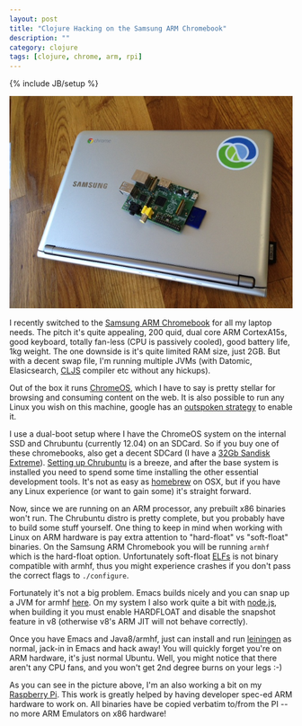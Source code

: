 ```yaml
---
layout: post
title: "Clojure Hacking on the Samsung ARM Chromebook"
description: ""
category: clojure
tags: [clojure, chrome, arm, rpi]
---
```

{% include JB/setup %}

<p align="center"><img src="/assets/images/chromebook/cb.jpg"></p>

I recently switched to the [Samsung ARM Chromebook](http://www.samsung.com/uk/consumer/pc-peripherals/chrome-devices/chrome-devices/XE303C12-A01UK) for all my laptop needs. The pitch it's quite appealing, 200 quid, dual core ARM CortexA15s, good keyboard, totally fan-less (CPU is passively cooled), good battery life, 1kg weight. The one downside is it's quite limited RAM size, just 2GB. But with a decent swap file, I'm running multiple JVMs (with Datomic, Elasicsearch, [CLJS](https://github.com/clojure/clojurescript) compiler etc without any hickups).

Out of the box it runs [ChromeOS](http://en.wikipedia.org/wiki/Google_Chrome_OS), which I have to say is pretty stellar for browsing and consuming content on the web. It is also possible to run any Linux you wish on this machine, google has an [outspoken strategy](http://www.chromium.org/chromium-os/chromiumos-design-docs/developer-mode) to enable it.

I use a dual-boot setup where I have the ChromeOS system on the internal SSD and Chrubuntu (currently 12.04) on an SDCard. So if you buy one of these chromebooks, also get a decent SDCard (I have a [32Gb Sandisk Extreme](http://www.sandisk.co.uk/products/memory-cards/sd/)). [Setting up Chrubuntu](http://chromeos-cr48.blogspot.co.uk/2012/12/so-you-want-chrubuntu-on-external-drive.html) is a breeze, and after the base system is installed you need to spend some time installing the other essential development tools. It's not as easy as [homebrew](http://mxcl.github.io/homebrew/) on OSX, but if you have any Linux experience (or want to gain some) it's straight forward.

Now, since we are running on an ARM processor, any prebuilt x86 binaries won't run. The Chrubuntu distro is pretty complete, but you probably have to build some stuff yourself. One thing to keep in mind when working with Linux on ARM hardware is pay extra attention to "hard-float" vs "soft-float" binaries. On the Samsung ARM Chromebook you will be running `armhf` which is the hard-float option. Unfortunately soft-float [ELFs](http://en.wikipedia.org/wiki/Executable_and_Linkable_Format) is not binary compatible with armhf, thus you might experience crashes if you don't pass the correct flags to `./configure`.

Fortunately it's not a big problem. Emacs builds nicely and you can snap up a JVM for armhf [here](http://jdk8.java.net/fxarmpreview/). On my system I also work quite a bit with [node.js](http://nodejs.org/), when building it you must enable HARDFLOAT and disable the snapshot feature in v8 (otherwise v8's ARM JIT will not behave correctly).

Once you have Emacs and Java8/armhf, just can install and run [leiningen](https://github.com/technomancy/leiningen) as normal, jack-in in Emacs and hack away! You will quickly forget you're on ARM hardware, it's just normal Ubuntu. Well, you might notice that there aren't any CPU fans, and you won't get 2nd degree burns on your legs :-)

As you can see in the picture above, I'm an also working a bit on my [Raspberry Pi](http://www.raspberrypi.org/). This work is greatly helped by having developer spec-ed ARM hardware to work on. All binaries have be copied verbatim to/from the PI -- no more ARM Emulators on x86 hardware!
